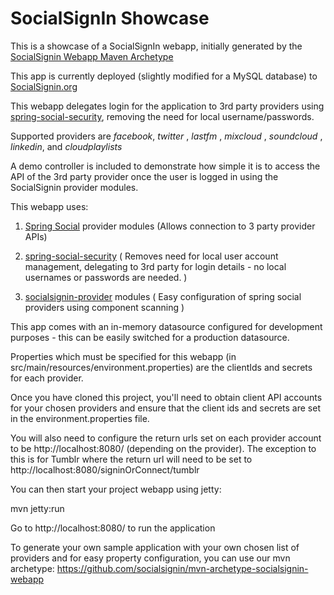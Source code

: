 SocialSignIn Showcase
=====================

This is a showcase of a SocialSignIn webapp, initially generated by the <a href="https://github.com/socialsignin/mvn-archetype-socialsignin-webapp">SocialSignin Webapp Maven Archetype</a>

This app is currently deployed (slightly modified for a MySQL database) to <a href="http://socialsignin.org">SocialSignin.org</a>

This webapp delegates login for the application to 3rd party providers using <a href="https://github.com/socialsignin/spring-social-security">spring-social-security<a/>, removing the need for local username/passwords.   

Supported providers are *facebook*, *twitter* , *lastfm* , *mixcloud* , *soundcloud* , *linkedin*, and *cloudplaylists* 

A demo controller is included to demonstrate how simple it is to access the API of the 3rd party provider
once the user is logged in using the SocialSignin provider modules.

This webapp uses:

1) <a href="https://github.com/SpringSocial/spring-social">Spring Social</a> provider modules  (Allows connection to 3 party provider APIs)

2) <a href="https://github.com/socialsignin/spring-social-security">spring-social-security<a/> ( Removes need for local user account management, delegating to 3rd party for login details - no
local usernames or passwords are needed. )

3) <a href="https://github.com/socialsignin/socialsignin-provider">socialsignin-provider</a> modules   ( Easy configuration of spring social providers using component scanning )

This app comes with an in-memory datasource configured for development purposes - this can be easily switched for a 
production datasource.

Properties which must be specified for this webapp (in src/main/resources/environment.properties) are
the clientIds and secrets for each provider.

Once you have cloned this project, you'll need to obtain client API accounts for your chosen
providers and ensure that the client ids and secrets are set in the environment.properties file.  

You will also need to configure the return urls set on each provider account to be http://localhost:8080/ 
(depending on the provider).  The exception to this is for Tumblr where the return url will need to be set to 
http://localhost:8080/signinOrConnect/tumblr

You can then start your project webapp using jetty:

mvn jetty:run

Go to http://localhost:8080/ to run the application


To generate your own sample application with your own chosen list of providers and for easy property configuration,
you can use our mvn archetype: https://github.com/socialsignin/mvn-archetype-socialsignin-webapp

